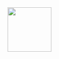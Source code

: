 <div id="header" align="center">
  <img src="https://media.giphy.com/media/jnWQTrGels9HD4cnlk/giphy.gif" width="100"/>
</div>
